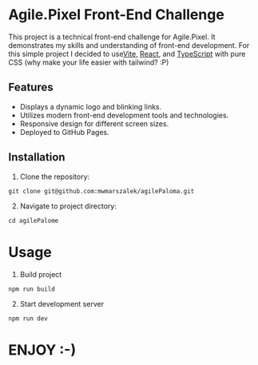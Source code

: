 # Agile.Pixel Front-End Challenge

This project is a technical front-end challenge for Agile.Pixel. It demonstrates my skills and understanding of front-end development. For this simple project I decided to use[Vite](https://vitejs.dev/), [React](https://reactjs.org/), and [TypeScript](https://www.typescriptlang.org/) with pure CSS (why make your life easier with tailwind? :P)



## Features

- Displays a dynamic logo and blinking links.
- Utilizes modern front-end development tools and technologies.
- Responsive design for different screen sizes.
- Deployed to GitHub Pages.

## Installation

1. Clone the repository:

```
git clone git@github.com:mwmarszalek/agilePaloma.git
```

2. Navigate to project directory:

```
cd agilePalome
```

# Usage

1. Build project

```
npm run build
```

2. Start development server

```
npm run dev
```

# ENJOY :-)

